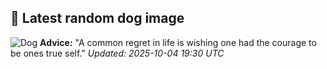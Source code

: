 ## 🐶 Latest random dog image
![Dog](https://images.dog.ceo/breeds/chow/n02112137_4434.jpg)
**Advice:** "A common regret in life is wishing one had the courage to be ones true self."
*Updated: 2025-10-04 19:30 UTC*

